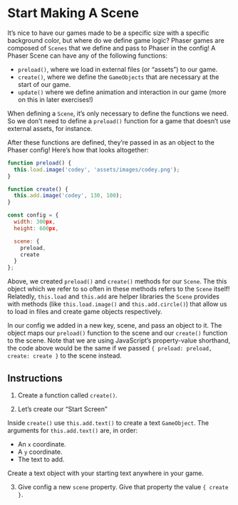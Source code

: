 # Start Making A Scene

It’s nice to have our games made to be a specific size with a specific background color, but where do we define game logic? Phaser games are composed of `Scenes` that we define and pass to Phaser in the config! A Phaser Scene can have any of the following functions:

* `preload()`, where we load in external files (or “assets”) to our game. 
* `create()`, where we define the `GameObjects` that are necessary at the start of our game. 
* `update()` where we define animation and interaction in our game (more on this in later exercises!)

When defining a `Scene`, it’s only necessary to define the functions we need. So we don’t need to define a `preload()` function for a game that doesn’t use external assets, for instance.

After these functions are defined, they’re passed in as an object to the Phaser config! Here’s how that looks altogether:

```JavaScript
function preload() {
  this.load.image('codey', 'assets/images/codey.png');
}

function create() {
  this.add.image('codey', 130, 100);
}

const config = {
  width: 300px,
  height: 600px,

  scene: {
    preload,
    create
  }
};
```

Above, we created `preload()` and `create()` methods for our `Scene`. The this object which we refer to so often in these methods refers to the `Scene` itself! Relatedly, `this.load` and `this.add` are helper libraries the `Scene` provides with methods (like `this.load.image()` and `this.add.circle()`) that allow us to load in files and create game objects respectively.

In our config we added in a new key, scene, and pass an object to it. The object maps our `preload()` function to the scene and our `create()` function to the scene. Note that we are using JavaScript’s property-value shorthand, the code above would be the same if we passed `{ preload: preload, create: create }` to the scene instead.

## Instructions

1. Create a function called `create()`.

2. Let’s create our “Start Screen”

Inside `create()` use `this.add.text()` to create a text `GameObject`. The arguments for `this.add.text()` are, in order:

* An `x` coordinate.
* A `y` coordinate.
* The text to add.

Create a text object with your starting text anywhere in your game.

3. Give config a new `scene` property. Give that property the value `{ create }`.


